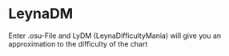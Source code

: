 # LeynaDM

Enter .osu-File and LyDM (LeynaDifficultyMania) will give you an approximation to the difficulty of the chart
